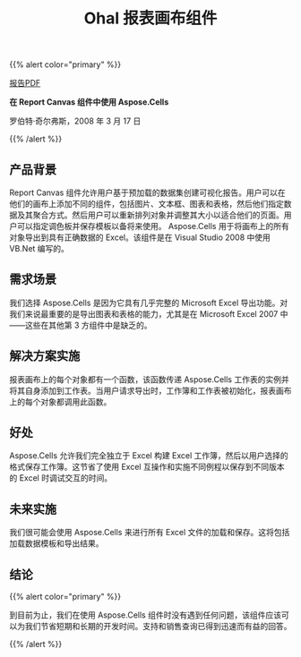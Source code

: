 ﻿---
title: Ohal 报表画布组件
type: docs
weight: 30
url: /zh/net/ohal-report-canvas-component/
---
{{% alert color="primary" %}}

[报告PDF](https://blog.aspose.com/2008/03/17/complete-excel-export-capabilities-using-apis/)

**在 Report Canvas 组件中使用 Aspose.Cells**

罗伯特·奇尔弗斯，2008 年 3 月 17 日

{{% /alert %}}

## **产品背景**

Report Canvas 组件允许用户基于预加载的数据集创建可视化报告。用户可以在他们的画布上添加不同的组件，包括图片、文本框、图表和表格，然后他们指定数据及其聚合方式。然后用户可以重新排列对象并调整其大小以适合他们的页面。用户可以指定调色板并保存模板以备将来使用。 Aspose.Cells 用于将画布上的所有对象导出到具有正确数据的 Excel。该组件是在 Visual Studio 2008 中使用 VB.Net 编写的。

## **需求场景**

我们选择 Aspose.Cells 是因为它具有几乎完整的 Microsoft Excel 导出功能。对我们来说最重要的是导出图表和表格的能力，尤其是在 Microsoft Excel 2007 中——这些在其他第 3 方组件中是缺乏的。

## **解决方案实施**

报表画布上的每个对象都有一个函数，该函数传递 Aspose.Cells 工作表的实例并将其自身添加到工作表。当用户请求导出时，工作簿和工作表被初始化，报表画布上的每个对象都调用此函数。

## **好处**

Aspose.Cells 允许我们完全独立于 Excel 构建 Excel 工作簿，然后以用户选择的格式保存工作簿。这节省了使用 Excel 互操作和实施不同例程以保存到不同版本的 Excel 时调试交互的时间。

## **未来实施**

我们很可能会使用 Aspose.Cells 来进行所有 Excel 文件的加载和保存。这将包括加载数据模板和导出结果。

## **结论**

{{% alert color="primary" %}}

到目前为止，我们在使用 Aspose.Cells 组件时没有遇到任何问题，该组件应该可以为我们节省短期和长期的开发时间。支持和销售查询已得到迅速而有益的回答。

{{% /alert %}}
